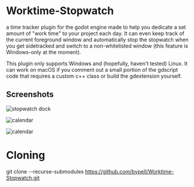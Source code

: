 # Worktime-Stopwatch

<p>
 a time tracker plugin for the godot engine made to help you dedicate a set amount of "work time" to your project each day. It can even keep track of the current foreground window and automatically stop the stopwatch when you get sidetracked and switch to a non-whitelisted window (this feature is Windows-only at the moment).
</p>
<p>
 This plugin only supports Windows and (hopefully, haven't tested) Linux. It can work on macOS if you comment out a small portion of the gdscript code that requires a custom c++ class or build the gdextension yourself.
</p>

## Screenshots
<p>
 <img alt="stopwatch dock" src="https://github.com/user-attachments/assets/d6eb84ef-9c70-4d0a-89d7-734990a630bf">
</p>
<p>
 <img alt="calendar" src="https://github.com/user-attachments/assets/d7afba01-a7be-4d51-9fe7-fe41e94d755f">
</p>
<p>
 <img alt="calendar" src="https://github.com/user-attachments/assets/52b19495-bbdf-4018-b18b-ebc02005a6cd">
</p>

# Cloning
git clone --recurse-submodules https://github.com/bypell/Worktime-Stopwatch.git
